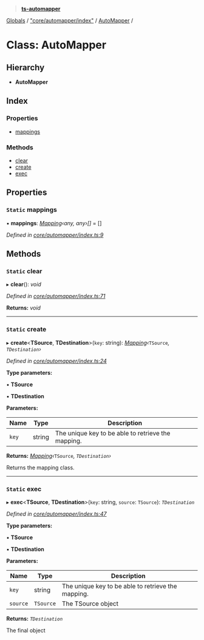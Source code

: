 > **[ts-automapper](../README.md)**

[Globals](../globals.md) / ["core/automapper/index"](../modules/_core_automapper_index_.md) / [AutoMapper](_core_automapper_index_.automapper.md) /

# Class: AutoMapper

## Hierarchy

* **AutoMapper**

## Index

### Properties

* [mappings](_core_automapper_index_.automapper.md#static-mappings)

### Methods

* [clear](_core_automapper_index_.automapper.md#static-clear)
* [create](_core_automapper_index_.automapper.md#static-create)
* [exec](_core_automapper_index_.automapper.md#static-exec)

## Properties

### `Static` mappings

▪ **mappings**: *[Mapping](_core_mapping_index_.mapping.md)‹*any*, *any*›[]* =  []

*Defined in [core/automapper/index.ts:9](https://github.com/MADEiN83/ts-automapper/blob/2939a91/src/core/automapper/index.ts#L9)*

## Methods

### `Static` clear

▸ **clear**(): *void*

*Defined in [core/automapper/index.ts:71](https://github.com/MADEiN83/ts-automapper/blob/2939a91/src/core/automapper/index.ts#L71)*

**Returns:** *void*

___

### `Static` create

▸ **create**<**TSource**, **TDestination**>(`key`: string): *[Mapping](_core_mapping_index_.mapping.md)‹*`TSource`*, *`TDestination`*›*

*Defined in [core/automapper/index.ts:24](https://github.com/MADEiN83/ts-automapper/blob/2939a91/src/core/automapper/index.ts#L24)*

**Type parameters:**

▪ **TSource**

▪ **TDestination**

**Parameters:**

Name | Type | Description |
------ | ------ | ------ |
`key` | string | The unique key to be able to retrieve the mapping. |

**Returns:** *[Mapping](_core_mapping_index_.mapping.md)‹*`TSource`*, *`TDestination`*›*

Returns the mapping class.

___

### `Static` exec

▸ **exec**<**TSource**, **TDestination**>(`key`: string, `source`: `TSource`): *`TDestination`*

*Defined in [core/automapper/index.ts:47](https://github.com/MADEiN83/ts-automapper/blob/2939a91/src/core/automapper/index.ts#L47)*

**Type parameters:**

▪ **TSource**

▪ **TDestination**

**Parameters:**

Name | Type | Description |
------ | ------ | ------ |
`key` | string | The unique key to be able to retrieve the mapping. |
`source` | `TSource` | The TSource object |

**Returns:** *`TDestination`*

The final object
